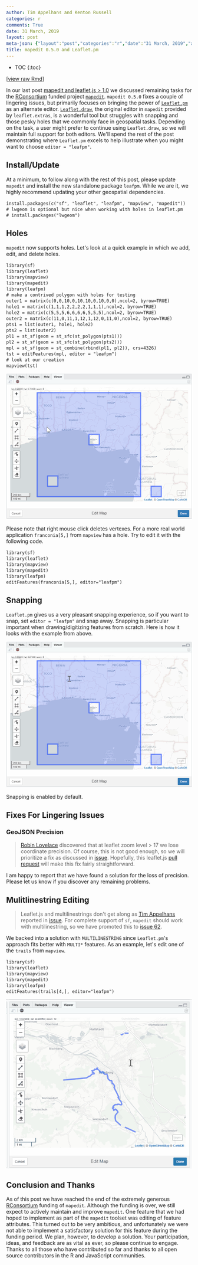 ```yaml
---
author: Tim Appelhans and Kenton Russell
categories: r
comments: True
date: 31 March, 2019
layout: post
meta-json: {"layout":"post","categories":"r","date":"31 March, 2019","author":"Tim Appelhans and Kenton Russell","comments":true,"title":"mapedit 0.5.0 and Leaflet.pm"}
title: mapedit 0.5.0 and Leaflet.pm
---
```


* TOC 
{:toc}

\[[view raw
Rmd](https://raw.githubusercontent.com//r-spatial/r-spatial.org/gh-pages/_rmd/2019-03-31-mapedit_leafpm.Rmd)\]

In our last post [mapedit and leaflet.js &gt;
1.0](https://www.r-spatial.org/r/2018/07/15/mapedit_newleaflet.html) we
discussed remaining tasks for the
[RConsortium](https://www.r-consortium.org/) funded project
[`mapedit`](https://github.com/r-spatial/mapedit). `mapedit 0.5.0` fixes
a couple of lingering issues, but primarily focuses on bringing the
power of [`Leaflet.pm`](https://github.com/codeofsumit/leaflet.pm) as an
alternate editor.
[`Leaflet.draw`](http://leaflet.github.io/Leaflet.draw/docs/leaflet-draw-latest.html),
the original editor in `mapedit` provided by `leaflet.extras`, is a
wonderful tool but struggles with snapping and those pesky holes that we
commonly face in geospatial tasks. Depending on the task, a user might
prefer to continue using `Leaflet.draw`, so we will maintain full
support for both editors. We'll spend the rest of the post demonstrating
where `Leaflet.pm` excels to help illustrate when you might want to
choose `editor = "leafpm"`.

Install/Update
--------------

At a minimum, to follow along with the rest of this post, please update
`mapedit` and install the new standalone package `leafpm`. While we are
it, we highly recommend updating your other geospatial dependencies.

    install.packages(c("sf", "leaflet", "leafpm", "mapview", "mapedit"))
    # lwgeom is optional but nice when working with holes in leaflet.pm
    # install.packages("lwgeom")

Holes
-----

`mapedit` now supports holes. Let's look at a quick example in which we
add, edit, and delete holes.

    library(sf)
    library(leaflet)
    library(mapview)
    library(mapedit)
    library(leafpm)
    # make a contrived polygon with holes for testing
    outer1 = matrix(c(0,0,10,0,10,10,0,10,0,0),ncol=2, byrow=TRUE)
    hole1 = matrix(c(1,1,1,2,2,2,2,1,1,1),ncol=2, byrow=TRUE)
    hole2 = matrix(c(5,5,5,6,6,6,6,5,5,5),ncol=2, byrow=TRUE)
    outer2 = matrix(c(11,0,11,1,12,1,12,0,11,0),ncol=2, byrow=TRUE)
    pts1 = list(outer1, hole1, hole2)
    pts2 = list(outer2)
    pl1 = st_sf(geom = st_sfc(st_polygon(pts1)))
    pl2 = st_sf(geom = st_sfc(st_polygon(pts2)))
    mpl = st_sf(geom = st_combine(rbind(pl1, pl2)), crs=4326)
    tst = editFeatures(mpl, editor = "leafpm")
    # look at our creation
    mapview(tst)

![screenshot of hole editing](/images/mapedit-leafpm-1.gif)

Please note that right mouse click deletes vertexes. For a more real
world application `franconia[5,]` from `mapview` has a hole. Try to edit
it with the following code.

    library(sf)
    library(leaflet)
    library(mapview)
    library(mapedit)
    library(leafpm)
    editFeatures(franconia[5,], editor="leafpm")

Snapping
--------

`Leaflet.pm` gives us a very pleasant snapping experience, so if you
want to snap, set `editor = "leafpm"` and snap away. Snapping is
particular important when drawing/digitizing features from scratch. Here
is how it looks with the example from above.

![screenshot of snapping](/images/mapedit-leafpm-2.gif)

Snapping is enabled by default.

Fixes For Lingering Issues
--------------------------

### GeoJSON Precision

> [Robin Lovelace](http://www.robinlovelace.net/) discovered that at
> leaflet zoom level &gt; 17 we lose coordinate precision. Of course,
> this is not good enough, so we will prioritize a fix as discussed in
> [issue](https://github.com/r-spatial/mapedit/issues/63). Hopefully,
> this leaflet.js [pull
> request](https://github.com/Leaflet/Leaflet/pull/5444) will make this
> fix fairly straightforward.

I am happy to report that we have found a solution for the loss of
precision. Please let us know if you discover any remaining problems.

Mulitlinestring Editing
-----------------------

> Leaflet.js and multilinestrings don't get along as [Tim
> Appelhans](https://github.com/tim-salabim) reported in
> [issue](https://github.com/r-spatial/mapedit/issues/48#issuecomment-314853140).
> For complete support of `sf`, `mapedit` should work with
> multilinestring, so we have promoted this to [issue
> 62](https://github.com/r-spatial/mapedit/issues/62).

We backed into a solution with `MULTILINESTRING` since `Leaflet.pm`'s
approach fits better with `MULTI*` features. As an example, let's edit
one of the `trails` from `mapview`.

    library(sf)
    library(leaflet)
    library(mapview)
    library(mapedit)
    library(leafpm)
    editFeatures(trails[4,], editor="leafpm")

![screenshot of MULTILINESTRING editing](/images/mapedit-leafpm-3.gif)

Conclusion and Thanks
---------------------

As of this post we have reached the end of the extremely generous
[RConsortium](https://www.r-consortium.org/) funding of `mapedit`.
Although the funding is over, we still expect to actively maintain and
improve `mapedit`. One feature that we had hoped to implement as part of
the `mapedit` toolset was editing of feature attributes. This turned out
to be very ambitious, and unfortunately we were not able to implement a
satisfactory solution for this feature during the funding period. We
plan, however, to develop a solution. Your participation, ideas, and
feedback are as vital as ever, so please continue to engage. Thanks to
all those who have contributed so far and thanks to all open source
contributors in the R and JavaScript communities.
